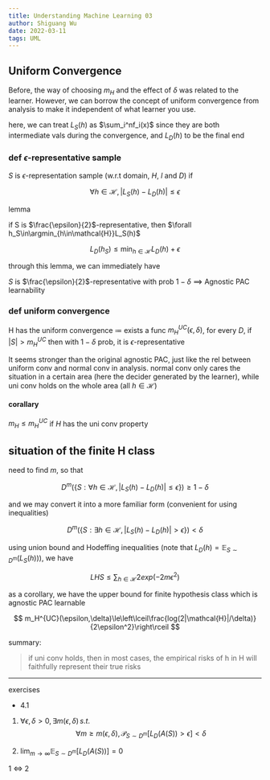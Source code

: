 ```yaml
---
title: Understanding Machine Learning 03
author: Shiguang Wu
date: 2022-03-11
tags: UML
---
```


## Uniform Convergence

Before, the way of choosing $m_H$ and the effect of $\delta$ was related to the learner. However, we can borrow the concept of uniform convergence from analysis to make it independent of what learner you use.

here, we can treat $L_S(h)$ as $\sum_i^nf_i(x)$ since they are both intermediate vals during the convergence, and $L_D(h)$ to be the final end

### def $\epsilon$-representative sample

$S$ is $\epsilon$-representation sample (w.r.t domain, $H$, $l$ and $D$) if

$$
\forall h\in\mathcal{H},\, |L_S(h)-L_D(h)|\le \epsilon
$$

lemma

if S is $\frac{\epsilon}{2}$-representative, then $\forall h_S\in\argmin_{h\in\mathcal{H}}L_S(h)$

$$
L_D(h_S)\le \min_{h\in\mathcal{H}}L_D(h)+\epsilon
$$

through this lemma, we can immediately have

$S$ is $\frac{\epsilon}{2}$-representative with prob $1-\delta$ $\implies$ Agnostic PAC learnability

### def uniform convergence

H has the uniform convergence $\coloneqq$ exists a func $m_H^{UC}(\epsilon, \delta)$, for every $D$, if $|S|\gt m_H^{UC}$ then with $1-\delta$ prob, it is $\epsilon$-representative

It seems stronger than the original agnostic PAC, just like the rel between uniform conv and normal conv in analysis. normal conv only cares the situation in a certain area (here the decider generated by the learner), while uni conv holds on the whole area (all $h\in\mathcal{H}$)

#### corallary

$m_H\le m_H^{UC}$ if $H$ has the uni conv property

## situation of the finite H class

need to find $m$, so that

$$
D^m(\{S:\forall h\in \mathcal{H},|L_S(h)-L_D(h)|\le\epsilon\})\ge 1-\delta
$$

and we may convert it into a more familiar form (convenient for using inequalities)

$$
D^m(\{S:\exists h\in \mathcal{H},|L_S(h)-L_D(h)|\gt\epsilon\})\lt \delta
$$

using union bound and Hodeffing inequalities (note that $L_D(h)=\mathbb{E}_{S\sim D^m}(L_S(h))$), we have

$$
LHS\le\sum_{h\in\mathcal{H}}2exp(-2m\epsilon^2)
$$

as a corollary, we have the upper bound for finite hypothesis class which is agnostic PAC learnable

$$
m_H^{UC}(\epsilon,\delta)\le\left\lceil\frac{log(2|\mathcal{H}|/\delta)}{2\epsilon^2}\right\rceil
$$

summary:

> if uni conv holds, then in most cases, the empirical risks of h in H will faithfully represent their true risks

---

exercises

- 4.1

1. $\forall \epsilon,\delta\gt 0,\exists m(\epsilon,\delta)\,s.t.$
$$
\forall m\ge m(\epsilon,\delta),\,\mathcal{P}_{S\sim D^m}[L_D(A(S))\gt\epsilon]\lt\delta$$

1. $\lim_{m\to \infty}\mathbb{E}_{S\sim D^m}[L_D(A(S))]=0$

1 $\iff$ 2
